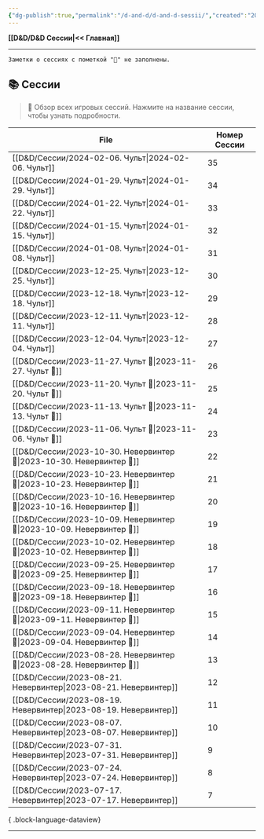 ```yaml
---
{"dg-publish":true,"permalink":"/d-and-d/d-and-d-sessii/","created":"2023-12-27T14:23:39.118+04:00","updated":"2023-12-27T19:29:36.968+04:00"}
---
```


**[[D&D/D&D Сессии\|<< Главная]]** 

---
	Заметки о сессиях с пометкой "🛑" не заполнены. 
## 📚 Сессии 

> 🧭 Обзор всех игровых сессий. Нажмите на название сессии, чтобы узнать подробности.

| File                                                                     | Номер Сессии |
| ------------------------------------------------------------------------ | ------------ |
| [[D&D/Сессии/2024-02-06. Чульт\|2024-02-06. Чульт]]                   | 35           |
| [[D&D/Сессии/2024-01-29. Чульт\|2024-01-29. Чульт]]                   | 34           |
| [[D&D/Сессии/2024-01-22. Чульт\|2024-01-22. Чульт]]                   | 33           |
| [[D&D/Сессии/2024-01-15. Чульт\|2024-01-15. Чульт]]                   | 32           |
| [[D&D/Сессии/2024-01-08. Чульт\|2024-01-08. Чульт]]                   | 31           |
| [[D&D/Сессии/2023-12-25. Чульт\|2023-12-25. Чульт]]                   | 30           |
| [[D&D/Сессии/2023-12-18. Чульт\|2023-12-18. Чульт]]                   | 29           |
| [[D&D/Сессии/2023-12-11. Чульт\|2023-12-11. Чульт]]                   | 28           |
| [[D&D/Сессии/2023-12-04. Чульт\|2023-12-04. Чульт]]                   | 27           |
| [[D&D/Сессии/2023-11-27. Чульт 🛑\|2023-11-27. Чульт 🛑]]             | 26           |
| [[D&D/Сессии/2023-11-20. Чульт 🛑\|2023-11-20. Чульт 🛑]]             | 25           |
| [[D&D/Сессии/2023-11-13. Чульт 🛑\|2023-11-13. Чульт 🛑]]             | 24           |
| [[D&D/Сессии/2023-11-06. Чульт 🛑\|2023-11-06. Чульт 🛑]]             | 23           |
| [[D&D/Сессии/2023-10-30. Невервинтер 🛑\|2023-10-30. Невервинтер 🛑]] | 22           |
| [[D&D/Сессии/2023-10-23. Невервинтер 🛑\|2023-10-23. Невервинтер 🛑]] | 21           |
| [[D&D/Сессии/2023-10-16. Невервинтер 🛑\|2023-10-16. Невервинтер 🛑]] | 20           |
| [[D&D/Сессии/2023-10-09. Невервинтер 🛑\|2023-10-09. Невервинтер 🛑]] | 19           |
| [[D&D/Сессии/2023-10-02. Невервинтер 🛑\|2023-10-02. Невервинтер 🛑]] | 18           |
| [[D&D/Сессии/2023-09-25. Невервинтер 🛑\|2023-09-25. Невервинтер 🛑]] | 17           |
| [[D&D/Сессии/2023-09-18. Невервинтер 🛑\|2023-09-18. Невервинтер 🛑]] | 16           |
| [[D&D/Сессии/2023-09-11. Невервинтер 🛑\|2023-09-11. Невервинтер 🛑]] | 15           |
| [[D&D/Сессии/2023-09-04. Невервинтер 🛑\|2023-09-04. Невервинтер 🛑]] | 14           |
| [[D&D/Сессии/2023-08-28. Невервинтер 🛑\|2023-08-28. Невервинтер 🛑]] | 13           |
| [[D&D/Сессии/2023-08-21. Невервинтер\|2023-08-21. Невервинтер]]       | 12           |
| [[D&D/Сессии/2023-08-19. Невервинтер\|2023-08-19. Невервинтер]]       | 11           |
| [[D&D/Сессии/2023-08-07. Невервинтер\|2023-08-07. Невервинтер]]       | 10           |
| [[D&D/Сессии/2023-07-31. Невервинтер\|2023-07-31. Невервинтер]]       | 9            |
| [[D&D/Сессии/2023-07-24. Невервинтер\|2023-07-24. Невервинтер]]       | 8            |
| [[D&D/Сессии/2023-07-17. Невервинтер\|2023-07-17. Невервинтер]]       | 7            |

{ .block-language-dataview}

---